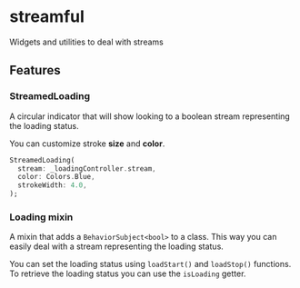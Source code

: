 # streamful

Widgets and utilities to deal with streams

## Features

### StreamedLoading

A circular indicator that will show looking to a boolean stream representing the loading status.

You can customize stroke **size** and **color**.

```dart
StreamedLoading(
  stream: _loadingController.stream,
  color: Colors.Blue,
  strokeWidth: 4.0,
);
```

### Loading mixin

A mixin that adds a `BehaviorSubject<bool>` to a class. This way you can easily deal with a stream representing the loading status.

You can set the loading status using `loadStart()` and `loadStop()` functions.
To retrieve the loading status you can use the `isLoading` getter.
